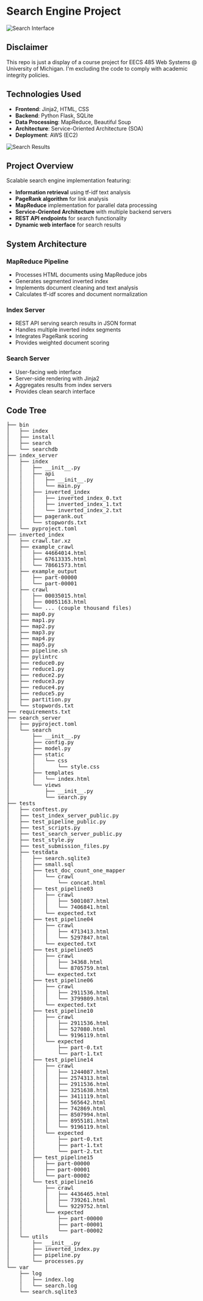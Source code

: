 # Search Engine Project

![Search Interface](./images/GUI_1.png)

## Disclaimer
This repo is just a display of a course project for EECS 485 Web Systems @ University of Michigan. I'm excluding the code to comply with academic integrity policies.

## Technologies Used
- **Frontend**: Jinja2, HTML, CSS
- **Backend**: Python Flask, SQLite
- **Data Processing**: MapReduce, Beautiful Soup
- **Architecture**: Service-Oriented Architecture (SOA)
- **Deployment**: AWS (EC2)

![Search Results](./images/GUI_2.png)

## Project Overview
Scalable search engine implementation featuring:
- **Information retrieval** using tf-idf text analysis  
- **PageRank algorithm** for link analysis  
- **MapReduce** implementation for parallel data processing  
- **Service-Oriented Architecture** with multiple backend servers  
- **REST API endpoints** for search functionality  
- **Dynamic web interface** for search results  

## System Architecture
### MapReduce Pipeline
- Processes HTML documents using MapReduce jobs  
- Generates segmented inverted index  
- Implements document cleaning and text analysis  
- Calculates tf-idf scores and document normalization  

### Index Server
- REST API serving search results in JSON format  
- Handles multiple inverted index segments  
- Integrates PageRank scoring  
- Provides weighted document scoring  

### Search Server
- User-facing web interface  
- Server-side rendering with Jinja2  
- Aggregates results from index servers  
- Provides clean search interface   

## Code Tree

<pre>
├── bin
│   ├── index
│   ├── install
│   ├── search
│   └── searchdb
├── index_server
│   ├── index
│   │   ├── __init__.py
│   │   ├── api
│   │   │   ├── __init__.py
│   │   │   └── main.py
│   │   ├── inverted_index
│   │   │   ├── inverted_index_0.txt
│   │   │   ├── inverted_index_1.txt
│   │   │   └── inverted_index_2.txt
│   │   ├── pagerank.out
│   │   └── stopwords.txt
│   └── pyproject.toml
├── inverted_index
│   ├── crawl.tar.xz
│   ├── example_crawl
│   │   ├── 44664014.html
│   │   ├── 67613335.html
│   │   └── 78661573.html
│   ├── example_output
│   │   ├── part-00000
│   │   └── part-00001
│   ├── crawl
│   │   ├── 00035015.html
│   │   ├── 00051163.html
│   │   └── ... (couple thousand files)
│   ├── map0.py
│   ├── map1.py
│   ├── map2.py
│   ├── map3.py
│   ├── map4.py
│   ├── map5.py
│   ├── pipeline.sh
│   ├── pylintrc
│   ├── reduce0.py
│   ├── reduce1.py
│   ├── reduce2.py
│   ├── reduce3.py
│   ├── reduce4.py
│   ├── reduce5.py
│   ├── partition.py
│   └── stopwords.txt
├── requirements.txt
├── search_server
│   ├── pyproject.toml
│   └── search
│       ├── __init__.py
│       ├── config.py
│       ├── model.py
│       ├── static
│       │   └── css
│       │       └── style.css
│       ├── templates
│       │   └── index.html
│       └── views
│           ├── __init__.py
│           └── search.py
├── tests
│   ├── conftest.py
│   ├── test_index_server_public.py
│   ├── test_pipeline_public.py
│   ├── test_scripts.py
│   ├── test_search_server_public.py
│   ├── test_style.py
│   ├── test_submission_files.py
│   ├── testdata
│   │   ├── search.sqlite3
│   │   ├── small.sql
│   │   ├── test_doc_count_one_mapper
│   │   │   └── crawl
│   │   │       └── concat.html
│   │   ├── test_pipeline03
│   │   │   ├── crawl
│   │   │   │   ├── 5001087.html
│   │   │   │   └── 7406841.html
│   │   │   └── expected.txt
│   │   ├── test_pipeline04
│   │   │   ├── crawl
│   │   │   │   ├── 4713413.html
│   │   │   │   └── 5297847.html
│   │   │   └── expected.txt
│   │   ├── test_pipeline05
│   │   │   ├── crawl
│   │   │   │   ├── 34368.html
│   │   │   │   └── 8705759.html
│   │   │   └── expected.txt
│   │   ├── test_pipeline06
│   │   │   ├── crawl
│   │   │   │   ├── 2911536.html
│   │   │   │   └── 3799809.html
│   │   │   └── expected.txt
│   │   ├── test_pipeline10
│   │   │   ├── crawl
│   │   │   │   ├── 2911536.html
│   │   │   │   ├── 527080.html
│   │   │   │   └── 9196119.html
│   │   │   └── expected
│   │   │       ├── part-0.txt
│   │   │       └── part-1.txt
│   │   ├── test_pipeline14
│   │   │   ├── crawl
│   │   │   │   ├── 1244087.html
│   │   │   │   ├── 2574313.html
│   │   │   │   ├── 2911536.html
│   │   │   │   ├── 3251638.html
│   │   │   │   ├── 3411119.html
│   │   │   │   ├── 565642.html
│   │   │   │   ├── 742869.html
│   │   │   │   ├── 8507994.html
│   │   │   │   ├── 8955181.html
│   │   │   │   └── 9196119.html
│   │   │   └── expected
│   │   │       ├── part-0.txt
│   │   │       ├── part-1.txt
│   │   │       └── part-2.txt
│   │   ├── test_pipeline15
│   │   │   ├── part-00000
│   │   │   ├── part-00001
│   │   │   └── part-00002
│   │   └── test_pipeline16
│   │       ├── crawl
│   │       │   ├── 4436465.html
│   │       │   ├── 739261.html
│   │       │   └── 9229752.html
│   │       └── expected
│   │           ├── part-00000
│   │           ├── part-00001
│   │           └── part-00002
│   └── utils
│       ├── __init__.py
│       ├── inverted_index.py
│       ├── pipeline.py
│       └── processes.py
└── var
    ├── log
    │   ├── index.log
    │   └── search.log
    └── search.sqlite3
</pre>
